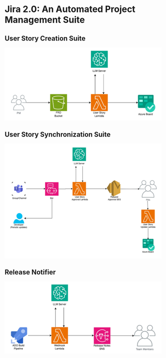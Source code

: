# Jira 2.0: An Automated Project Management Suite

## User Story Creation Suite
![User Story Creation Suite](./assets/userStoryCreationSuite.jpg)

## User Story Synchronization Suite
![User Story Synchronization Suite](./assets/userStorySynchronizationSuite.jpg)

## Release Notifier
![Release Notifier](./assets/releaseNotifier.jpg)
